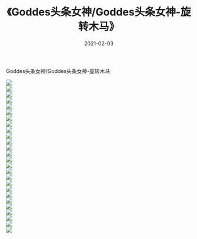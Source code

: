 ﻿---
layout: post
title:  《Goddes头条女神/Goddes头条女神-旋转木马》
date:   2021-02-03
img: http://pic.660000.xyz/1:/网络美图/2021/Goddes头条女神/Goddes头条女神-旋转木马/000.jpg
categories: [美女, 清纯, 唯美]
---

Goddes头条女神/Goddes头条女神-旋转木马

 ![](http://pic.660000.xyz/1:/网络美图/2021/Goddes头条女神/Goddes头条女神-旋转木马/001.jpg) <br>![](http://pic.660000.xyz/1:/网络美图/2021/Goddes头条女神/Goddes头条女神-旋转木马/002.jpg) <br>![](http://pic.660000.xyz/1:/网络美图/2021/Goddes头条女神/Goddes头条女神-旋转木马/003.jpg) <br>![](http://pic.660000.xyz/1:/网络美图/2021/Goddes头条女神/Goddes头条女神-旋转木马/004.jpg) <br>![](http://pic.660000.xyz/1:/网络美图/2021/Goddes头条女神/Goddes头条女神-旋转木马/005.jpg) <br>![](http://pic.660000.xyz/1:/网络美图/2021/Goddes头条女神/Goddes头条女神-旋转木马/006.jpg) <br>![](http://pic.660000.xyz/1:/网络美图/2021/Goddes头条女神/Goddes头条女神-旋转木马/007.jpg) <br>![](http://pic.660000.xyz/1:/网络美图/2021/Goddes头条女神/Goddes头条女神-旋转木马/008.jpg) <br>![](http://pic.660000.xyz/1:/网络美图/2021/Goddes头条女神/Goddes头条女神-旋转木马/009.jpg) <br>![](http://pic.660000.xyz/1:/网络美图/2021/Goddes头条女神/Goddes头条女神-旋转木马/010.jpg) <br>![](http://pic.660000.xyz/1:/网络美图/2021/Goddes头条女神/Goddes头条女神-旋转木马/011.jpg) <br>![](http://pic.660000.xyz/1:/网络美图/2021/Goddes头条女神/Goddes头条女神-旋转木马/012.jpg) <br>![](http://pic.660000.xyz/1:/网络美图/2021/Goddes头条女神/Goddes头条女神-旋转木马/013.jpg) <br>![](http://pic.660000.xyz/1:/网络美图/2021/Goddes头条女神/Goddes头条女神-旋转木马/014.jpg) <br>![](http://pic.660000.xyz/1:/网络美图/2021/Goddes头条女神/Goddes头条女神-旋转木马/015.jpg) <br>![](http://pic.660000.xyz/1:/网络美图/2021/Goddes头条女神/Goddes头条女神-旋转木马/016.jpg) <br>![](http://pic.660000.xyz/1:/网络美图/2021/Goddes头条女神/Goddes头条女神-旋转木马/017.jpg) <br>![](http://pic.660000.xyz/1:/网络美图/2021/Goddes头条女神/Goddes头条女神-旋转木马/018.jpg) <br>![](http://pic.660000.xyz/1:/网络美图/2021/Goddes头条女神/Goddes头条女神-旋转木马/019.jpg) <br>![](http://pic.660000.xyz/1:/网络美图/2021/Goddes头条女神/Goddes头条女神-旋转木马/020.jpg) <br>![](http://pic.660000.xyz/1:/网络美图/2021/Goddes头条女神/Goddes头条女神-旋转木马/021.jpg) <br>![](http://pic.660000.xyz/1:/网络美图/2021/Goddes头条女神/Goddes头条女神-旋转木马/022.jpg) <br>![](http://pic.660000.xyz/1:/网络美图/2021/Goddes头条女神/Goddes头条女神-旋转木马/023.jpg) <br>![](http://pic.660000.xyz/1:/网络美图/2021/Goddes头条女神/Goddes头条女神-旋转木马/024.jpg) <br>![](http://pic.660000.xyz/1:/网络美图/2021/Goddes头条女神/Goddes头条女神-旋转木马/025.jpg) <br>![](http://pic.660000.xyz/1:/网络美图/2021/Goddes头条女神/Goddes头条女神-旋转木马/026.jpg) <br>